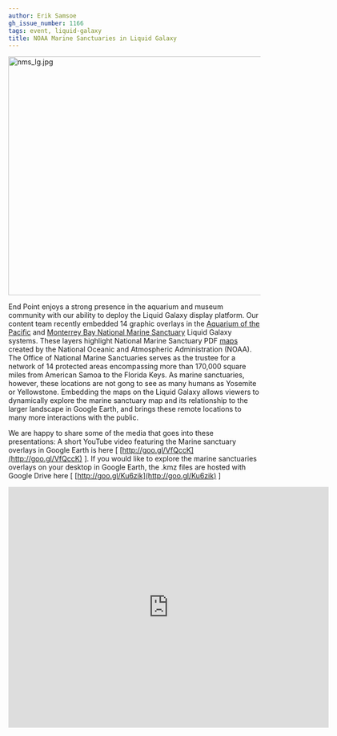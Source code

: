 ```yaml
---
author: Erik Samsoe
gh_issue_number: 1166
tags: event, liquid-galaxy
title: NOAA Marine Sanctuaries in Liquid Galaxy
---
```


<img alt="nms_lg.jpg" height="476px;" src="/blog/2015/10/26/noaa-marine-sanctuaries-in-liquid-galaxy/image-0.jpeg" style="-webkit-transform: rotate(0.00rad); border: none; transform: rotate(0.00rad);" width="624px;"/>

End Point enjoys a strong presence in the aquarium and museum community with our ability to deploy the Liquid Galaxy display platform. Our content team recently embedded 14 graphic overlays in the [Aquarium of the Pacific](http://www.aquariumofpacific.org/) and [Monterrey Bay National Marine Sanctuary](http://montereybay.noaa.gov/) Liquid Galaxy systems.  These layers highlight National Marine Sanctuary PDF [maps](http://sanctuaries.noaa.gov/pgallery/atlasmaps/welcome.html) created by the National Oceanic and Atmospheric Administration (NOAA). The Office of National Marine Sanctuaries serves as the trustee for a network of 14 protected areas encompassing more than 170,000 square miles from American Samoa to the Florida Keys.  As marine sanctuaries, however, these locations are not gong to see as many humans as Yosemite or Yellowstone. Embedding the maps on the Liquid Galaxy allows viewers to dynamically explore the marine sanctuary map and its relationship to the larger landscape in Google Earth, and brings these remote locations to many more interactions with the public.

We are happy to share some of the media that goes into these presentations: A short YouTube video featuring the Marine sanctuary overlays in Google Earth is here [ [http://goo.gl/VfQccK](http://goo.gl/VfQccK) ].  If you would like to explore the marine sanctuaries overlays on your desktop in Google Earth, the .kmz files are hosted with Google Drive here [ [http://goo.gl/Ku6zik](http://goo.gl/Ku6zik) ]

<iframe allowfullscreen="" frameborder="0" height="480" src="https://www.youtube.com/embed/Mo8J6I0-YSM" width="640"></iframe>
